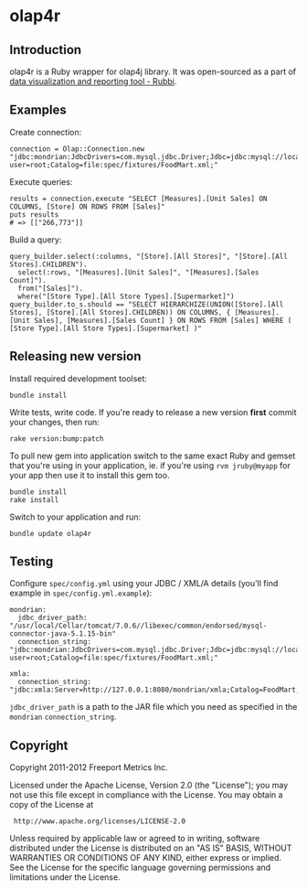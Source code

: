 # olap4r


## Introduction

olap4r is a Ruby wrapper for olap4j library. It was open-sourced as a part of [data visualization and reporting tool - Rubbi](http://rubbi.net).

## Examples

Create connection:

    connection = Olap::Connection.new "jdbc:mondrian:JdbcDrivers=com.mysql.jdbc.Driver;Jdbc=jdbc:mysql://localhost/mondrian_foodmart?user=root;Catalog=file:spec/fixtures/FoodMart.xml;"

Execute queries:

    results = connection.execute "SELECT [Measures].[Unit Sales] ON COLUMNS, [Store] ON ROWS FROM [Sales]"
    puts results
    # => [["266,773"]]

Build a query:

    query_builder.select(:columns, "[Store].[All Stores]", "[Store].[All Stores].CHILDREN").
      select(:rows, "[Measures].[Unit Sales]", "[Measures].[Sales Count]").
      from("[Sales]").
      where("[Store Type].[All Store Types].[Supermarket]")
    query_builder.to_s.should == "SELECT HIERARCHIZE(UNION([Store].[All Stores], [Store].[All Stores].CHILDREN)) ON COLUMNS, { [Measures].[Unit Sales], [Measures].[Sales Count] } ON ROWS FROM [Sales] WHERE ( [Store Type].[All Store Types].[Supermarket] )"

## Releasing new version

Install required development toolset:

    bundle install

Write tests, write code. If you're ready to release a new version __first__ commit your changes, then run:

    rake version:bump:patch

To pull new gem into application switch to the same exact Ruby and gemset that you're using in your application, ie. if you're using `rvm jruby@myapp` for your app then use it to install this gem too.

    bundle install
    rake install

Switch to your application and run:

    bundle update olap4r

## Testing

Configure ``spec/config.yml`` using your JDBC / XML/A details (you'll find example in ``spec/config.yml.example``):

    mondrian:
      jdbc_driver_path: "/usr/local/Cellar/tomcat/7.0.6//libexec/common/endorsed/mysql-connector-java-5.1.15-bin"
      connection_string: "jdbc:mondrian:JdbcDrivers=com.mysql.jdbc.Driver;Jdbc=jdbc:mysql://localhost/mondrian_foodmart?user=root;Catalog=file:spec/fixtures/FoodMart.xml;"

    xmla:
      connection_string: "jdbc:xmla:Server=http://127.0.0.1:8080/mondrian/xmla;Catalog=FoodMart;"

``jdbc_driver_path`` is a path to the JAR file which you need as specified in the ``mondrian`` ``connection_string``.

## Copyright

Copyright 2011-2012 Freeport Metrics Inc.

 Licensed under the Apache License, Version 2.0 (the "License");
 you may not use this file except in compliance with the License.
 You may obtain a copy of the License at

     http://www.apache.org/licenses/LICENSE-2.0

 Unless required by applicable law or agreed to in writing, software
 distributed under the License is distributed on an "AS IS" BASIS,
 WITHOUT WARRANTIES OR CONDITIONS OF ANY KIND, either express or implied.
 See the License for the specific language governing permissions and
 limitations under the License.